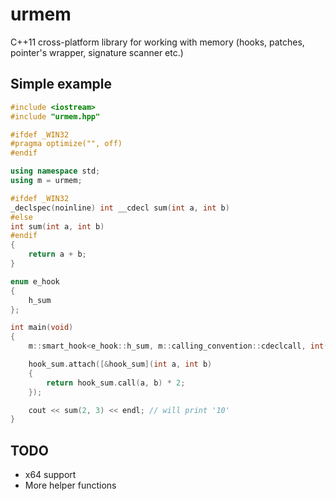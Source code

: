 # urmem
C++11 cross-platform library for working with memory (hooks, patches, pointer's wrapper, signature scanner etc.)
## Simple example
```cpp
#include <iostream>
#include "urmem.hpp"

#ifdef _WIN32
#pragma optimize("", off)
#endif

using namespace std;
using m = urmem;

#ifdef _WIN32
_declspec(noinline) int __cdecl sum(int a, int b)
#else
int sum(int a, int b)
#endif
{
	return a + b;
}

enum e_hook
{
	h_sum
};

int main(void)
{
	m::smart_hook<e_hook::h_sum, m::calling_convention::cdeclcall, int(int, int)> hook_sum(m::get_func_addr(&sum));

	hook_sum.attach([&hook_sum](int a, int b)
	{
		return hook_sum.call(a, b) * 2;
	});

	cout << sum(2, 3) << endl; // will print '10'	
}
```
## TODO
- x64 support
- More helper functions
